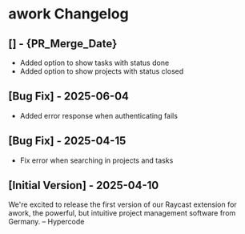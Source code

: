 # awork Changelog

## [] - {PR_Merge_Date}

- Added option to show tasks with status done
- Added option to show projects with status closed

## [Bug Fix] - 2025-06-04

- Added error response when authenticating fails

## [Bug Fix] - 2025-04-15

- Fix error when searching in projects and tasks

## [Initial Version] - 2025-04-10

We're excited to release the first version of our Raycast extension for awork, the powerful, but intuitive project management software from Germany.
– Hypercode
